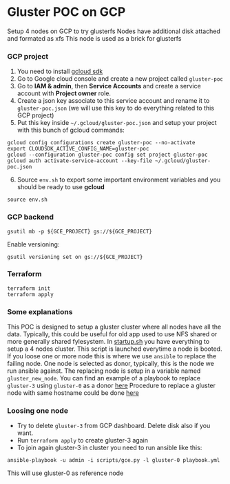 # Gluster POC on GCP
Setup 4 nodes on GCP to try glusterfs
Nodes have additional disk attached and formated as xfs
This node is used as a brick for glusterfs

### GCP project
1. You need to install [gcloud sdk](https://cloud.google.com/sdk/install)
2. Go to Google cloud console and create a new project called `gluster-poc`
3. Go to **IAM & admin**, then **Service Accounts** and create a service account with **Project owner** role.
4. Create a json key associate to this service account and rename it to `gluster-poc.json` (we will use this key to do everything related to this GCP project)
5. Put this key inside `~/.gcloud/gluster-poc.json` and setup your project with this bunch of gcloud commands:
```
gcloud config configurations create gluster-poc --no-activate
export CLOUDSDK_ACTIVE_CONFIG_NAME=gluster-poc
gcloud --configuration gluster-poc config set project gluster-poc
gcloud auth activate-service-account --key-file ~/.gcloud/gluster-poc.json
```
6. Source `env.sh` to export some important environment variables and you should be ready to use **gcloud**
```
source env.sh
```

### GCP backend
```
gsutil mb -p ${GCE_PROJECT} gs://${GCE_PROJECT}
```

Enable versioning:
```
gsutil versioning set on gs://${GCE_PROJECT}
```

### Terraform
```
terraform init
terraform apply
```

### Some explanations
This POC is designed to setup a gluster cluster where all nodes have all the data. Typically, this could be useful for old app used to use NFS shared or more generally shared fylesystem.
In [startup.sh](scripts/startup.sh) you have everything to setup a 4 nodes cluster. This script is launched everytime a node is booted.
If you loose one or more node this is where we use `ansible` to replace the failing node. One node is selected as donor, typically, this is the node we run ansible against. The replacing node is setup in a variable named `gluster_new_node`.
You can find an example of a playbook to replace `gluster-3` using `gluster-0` as a donor [here](playbook.yml)
Procedure to replace a gluster node with same hostname could be done [here](https://access.redhat.com/documentation/en-us/red_hat_gluster_storage/3/html/administration_guide/sect-replacing_hosts#Replacing_a_Host_Machine_with_the_Same_Hostname)

### Loosing one node

- Try to delete `gluster-3` from GCP dashboard. Delete disk also if you want.
- Run `terraform apply` to create gluster-3 again
- To join again gluster-3 in cluster you need to run ansible like this:

```
ansible-playbook -u admin -i scripts/gce.py -l gluster-0 playbook.yml
```

This will use gluster-0 as reference node
